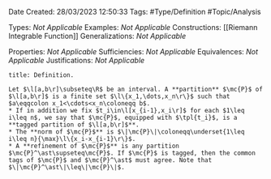 <div class="topSpace"></div>

Date Created: 28/03/2023 12:50:33
Tags: #Type/Definition #Topic/Analysis

Types: _Not Applicable_
Examples: _Not Applicable_
Constructions: [[Riemann Integrable Function]]
Generalizations: _Not Applicable_

Properties: _Not Applicable_
Sufficiencies: _Not Applicable_
Equivalences: _Not Applicable_
Justifications: _Not Applicable_

``` ad-Definition
title: Definition.

Let $\l[a,b\r]\subseteq\R$ be an interval. A **partition** $\mc{P}$ of $\l[a,b\r]$ is a finite set $\l\{x_1,\dots,x_n\r\}$ such that $a\eqqcolon x_1<\cdots<x_n\coloneqq b$.
* If in addition we fix $t_i\in\l[x_{i-1},x_i\r]$ for each $1\leq i\leq n$, we say that $\mc{P}$, equipped with $\tpl{t_i}$, is a **tagged partition of $\l[a,b\r]$**.
* The **norm of $\mc{P}$** is $\|\mc{P}\|\coloneqq\underset{1\leq i\leq n}{\max}\l\{x_i-x_{i-1}\r\}$.
* A **refinement of $\mc{P}$** is any partition $\mc{P}^\ast\supseteq\mc{P}$. If $\mc{P}$ is tagged, then the common tags of $\mc{P}$ and $\mc{P}^\ast$ must agree. Note that $\|\mc{P}^\ast\|\leq\|\mc{P}\|$.

```
